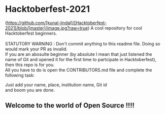 # Hacktoberfest-2021
(https://github.com/[kunal-jindal]/[Hacktoberfest-2021]/blob/[master]/image.jpg?raw=true)
A cool repository for cool Hacktoberfest beginners. <br/> <br/>
STATUTORY WARNING : Don't commit anything to this readme file. Doing so would mark your PR as invalid.<br/>
If you are an abosulte beginner (by absolute I mean that just listened the name of Git and opened it for the first time to partcipate in Hacktoberfest), then this repo is for you. <br/>
All you have to do is open the CONTRIBUTORS.md file and complete the following task:  

  Just add your name, place, institution name, Git id <br/>and boom you are done.<br/>
 ## Welcome to the world of Open Source !!!!
  
